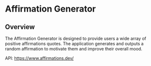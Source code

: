 # Affirmation Generator

## Overview

The Affirmation Generator is designed to provide users a wide array of positive affirmations quotes. The application generates and outputs a random affirmation to motivate them and improve their overall mood. 

API: https://www.affirmations.dev/

